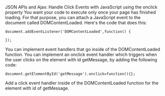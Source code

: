 JSON APIs and Ajax: Handle Click Events with JavaScript using the onclick property
You want your code to execute only once your page has finished loading. For that purpose, you can attach a JavaScript event to the document called DOMContentLoaded. Here's the code that does this:
```
document.addEventListener('DOMContentLoaded',function() {

});
```
You can implement event handlers that go inside of the DOMContentLoaded function. You can implement an onclick event handler which triggers when the user clicks on the element with id getMessage, by adding the following code:
```
document.getElementById('getMessage').onclick=function(){};
```
Add a click event handler inside of the DOMContentLoaded function for the element with id of getMessage.
```

```